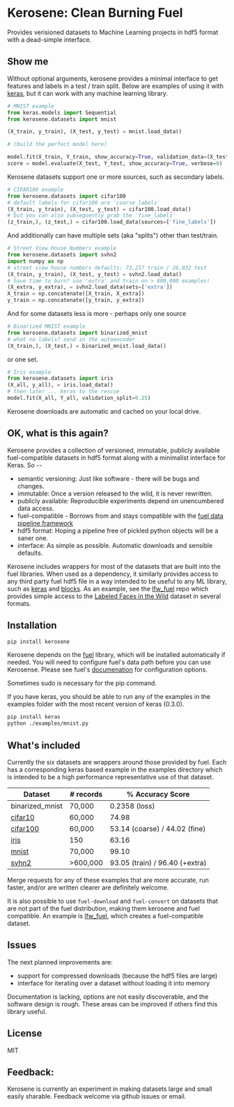 # Kerosene: Clean Burning Fuel

Provides verisioned datasets to Machine Learning projects in hdf5 format with a dead-simple interface.

## Show me

Without optional arguments, kerosene provides a minimal interface to get features and labels in a test / train split. Below are examples of using it with [keras](https://github.com/fchollet/keras), but it can work with any machine learning library.

```python
# MNIST example
from keras.models import Sequential
from kerosene.datasets import mnist

(X_train, y_train), (X_test, y_test) = mnist.load_data()

# (build the perfect model here)

model.fit(X_train, Y_train, show_accuracy=True, validation_data=(X_test, Y_test))
score = model.evaluate(X_test, Y_test, show_accuracy=True, verbose=0)
```

Kerosene datasets support one or more sources, such as secondary labels.

```python
# CIFAR100 example
from kerosene.datasets import cifar100
# default labels for cifar100 are 'coarse_labels'
(X_train, y_train), (X_test, y_test) = cifar100.load_data()
# but you can also subsequently grab the 'fine_labels'
(z_train,), (z_test,) = cifar100.load_data(sources=['fine_labels'])
```

And additionally can have multiple sets (aka "splits") other than test/train.

```python
# Street View House Numbers example
from kerosene.datasets import svhn2
import numpy as np
# street view house numbers defaults: 73,257 train / 26,032 test
(X_train, y_train), (X_test, y_test) = svhn2.load_data()
# have time to burn? use 'extra' and train on > 600,000 examples!
(X_extra, y_extra), = svhn2.load_data(sets=['extra'])
X_train = np.concatenate([X_train, X_extra])
y_train = np.concatenate([y_train, y_extra])
```

And for some datasets less is more - perhaps only one source

```python
# Binarized MNIST example
from kerosene.datasets import binarized_mnist
# what no labels? send in the autoencoder
(X_train,), (X_test,) = binarized_mnist.load_data()
```

or one set.

```python
# Iris example
from kerosene.datasets import iris
(X_all, y_all), = iris.load_data()
# then later ... keras to the rescue
model.fit(X_all, Y_all, validation_split=0.25)
```

Kerosene downloads are automatic and cached on your local drive.

## OK, what is this again?

Kerosene provides a collection of versioned, immutable, publicly available fuel-compatible datasets in hdf5 format along with a minimalist interface for Keras. So --

  * semantic versioning: Just like software - there will be bugs and changes. 
  * immutable: Once a version released to the wild, it is never rewritten.
  * publicly available: Reproducible experiments depend on unencumbered data access.
  * fuel-compatible - Borrows from and stays compatible with the [fuel data pipeline framework](https://github.com/mila-udem/fuel)
  * hdf5 format: Hoping a pipeline free of pickled python objects will be a saner one.
  * interface: As simple as possible. Automatic downloads and sensible defaults.

Kerosene includes wrappers for most of the datasets that are built into the fuel libraries.
When used as a dependency, it similarly provides access to any third party fuel hdf5 file in a way
intended to be useful to any ML library, such as [keras](https://github.com/fchollet/keras) and [blocks](https://github.com/mila-udem/blocks). As an example, see
the [lfw_fuel](https://github.com/dribnet/lfw_fuel) repo which provides simple
access to the [Labeled Faces in the Wild](http://vis-www.cs.umass.edu/lfw/) dataset in several formats.

## Installation

```bash
pip install kerosene
```

Kerosene depends on the [fuel](https://github.com/mila-udem/fuel) library, which will be installed automatically if needed. You will need to configure fuel's data path before you can use Kerosense. Please see fuel's [documenation](https://fuel.readthedocs.io/en/latest/built_in_datasets.html#environment-variable) for configuration options.

Sometimes sudo is necessary for the pip command.

If you have keras, you should be able to run any of the examples in the examples folder with the most recent version of keras (0.3.0).

```bash
pip install keras
python ./examples/mnist.py
```

## What's included

Currently the six datasets are wrappers around those provided by fuel. Each has a corresponding
keras based example in the examples directory which is intended to be a high performance representative use of that dataset.

| Dataset | # records | % Accuracy Score |
|---------|-------------------|-----------------|
| binarized_mnist | 70,000    |     0.2358 (loss)   |
| [cifar10](http://www.cs.toronto.edu/~kriz/cifar.html)         | 60,000    |     74.98       |
| [cifar100](http://www.cs.toronto.edu/~kriz/cifar.html)        | 60,000    |  53.14 (coarse) / 44.02 (fine) |
| [iris](https://en.wikipedia.org/wiki/Iris_flower_data_set)            |    150    |     63.16       |
| [mnist](http://yann.lecun.com/exdb/mnist/)           | 70,000    |     99.10       |
| [svhn2](http://ufldl.stanford.edu/housenumbers/)       | >600,000  |  93.05 (train) / 96.40 (+extra) |

Merge requests for any of these examples that are more accurate, run faster, and/or are written clearer are definitely welcome.

It is also possible to use `fuel-download` and `fuel-convert` on datasets that are not part of the fuel distribution, making them kerosene and fuel compatible. An example is [lfw_fuel](https://github.com/dribnet/lfw_fuel), which creates a fuel-compatible dataset.


## Issues

The next planned improvements are:

 * support for compressed downloads (because the hdf5 files are large)
 * interface for iterating over a dataset without loading it into memory

Documentation is lacking, options are not easily discoverable, and the software design is rough. These areas can be improved if others find this library useful.

## License

MIT

## Feedback:

Kerosene is currently an experiment in making datasets large and small easily sharable. Feedback welcome via github issues or email.
